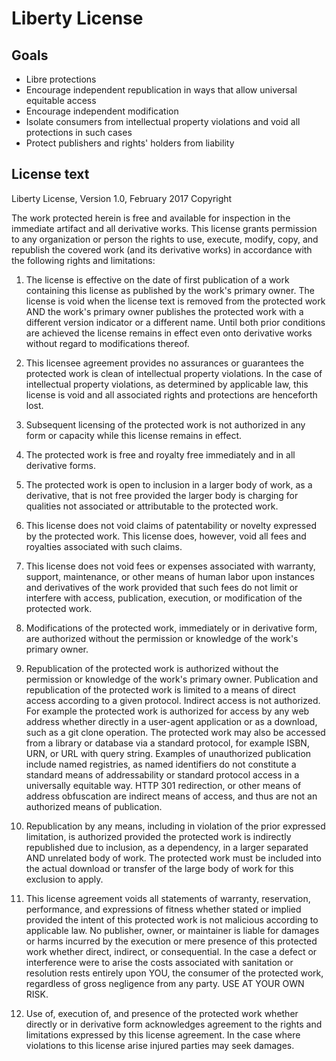 # Liberty License

## Goals

* Libre protections
* Encourage independent republication in ways that allow universal equitable access
* Encourage independent modification
* Isolate consumers from intellectual property violations and void all protections in such cases
* Protect publishers and rights' holders from liability

## License text

Liberty License, Version 1.0, February 2017
Copyright <year> <owner>

The work protected herein is free and available for inspection in the immediate artifact and all derivative works.  This license grants permission to any organization or person the rights to use, execute, modify, copy, and republish the covered work (and its derivative works) in accordance with the following rights and limitations:

1. The license is effective on the date of first publication of a work containing this license as published by the work's primary owner.  The license is void when the license text is removed from the protected work AND the work's primary owner publishes the protected work with a different version indicator or a different name.  Until both prior conditions are achieved the license remains in effect even onto derivative works without regard to modifications thereof.

2. This licensee agreement provides no assurances or guarantees the protected work is clean of intellectual property violations.  In the case of intellectual property violations, as determined by applicable law, this license is void and all associated rights and protections are henceforth lost.

3. Subsequent licensing of the protected work is not authorized in any form or capacity while this license remains in effect.

4. The protected work is free and royalty free immediately and in all derivative forms.

5. The protected work is open to inclusion in a larger body of work, as a derivative, that is not free provided the larger body is charging for qualities not associated or attributable to the protected work.

6. This license does not void claims of patentability or novelty expressed by the protected work.  This license does, however, void all fees and royalties associated with such claims.

7. This license does not void fees or expenses associated with warranty, support, maintenance, or other means of human labor upon instances and derivatives of the work provided that such fees do not limit or interfere with access, publication, execution, or modification of the protected work.

8. Modifications of the protected work, immediately or in derivative form, are authorized without the permission or knowledge of the work's primary owner.

9. Republication of the protected work is authorized without the permission or knowledge of the work's primary owner.  Publication and republication of the protected work is limited to a means of direct access according to a given protocol.  Indirect access is not authorized.  For example the protected work is authorized for access by any web address whether directly in a user-agent application or as a download, such as a git clone operation.  The protected work may also be accessed from a library or database via a standard protocol, for example ISBN, URN, or URL with query string.  Examples of unauthorized publication include named registries, as named identifiers do not constitute a standard means of addressability or standard protocol access in a universally equitable way.  HTTP 301 redirection, or other means of address obfuscation are indirect means of access, and thus are not an authorized means of publication.

10. Republication by any means, including in violation of the prior expressed limitation, is authorized provided the protected work is indirectly republished due to inclusion, as a dependency, in a larger separated AND unrelated body of work.  The protected work must be included into the actual download or transfer of the large body of work for this exclusion to apply.

11. This license agreement voids all statements of warranty, reservation, performance, and expressions of fitness whether stated or implied provided the intent of this protected work is not malicious according to applicable law.  No publisher, owner, or maintainer is liable for damages or harms incurred by the execution or mere presence of this protected work whether direct, indirect, or consequential.  In the case a defect or interference were to arise the costs associated with sanitation or resolution rests entirely upon YOU, the consumer of the protected work, regardless of gross negligence from any party.  USE AT YOUR OWN RISK.

12. Use of, execution of, and presence of the protected work whether directly or in derivative form acknowledges agreement to the rights and limitations expressed by this license agreement.  In the case where violations to this license arise injured parties may seek damages.
